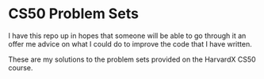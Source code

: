 # CS50 Problem Sets
I have this repo up in hopes that someone will be able to go through it an offer me advice on what I could do to improve the code that I have written.

These are my solutions to the problem sets provided on the HarvardX CS50 course.